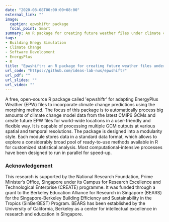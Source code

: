 ```yaml
---
date: "2020-08-08T00:00:00+08:00"
external_link: ""
image:
  caption: epwshiftr package
  focal_point: Smart
summary: An R package for creating future weather files under climate changes for building energy simulation
tags:
- Building Enegy Simulation
- Climate Change
- Software Development
- EnergyPlus
- R
title: "Epwshiftr: an R package for creating future weather files under climate changes for building energy simulation"
url_code: "https://github.com/ideas-lab-nus/epwshiftr"
url_pdf: ""
url_slides: ""
url_video: ""
---
```


A free, open-source R package called 'epwshiftr' for adapting EnergyPlus
Weather (EPW) files to incorporate climate change predictions using the
morphing method. The focus of this package is to automatically process big
amounts of climate change model data from the latest CMIP6 GCMs and create
future EPW files for world-wide locations in a user-friendly and flexible way.
It is capable of processing multiple GCM outputs at various spatial and
temporal resolutions. The package is designed into a modularity style. Each
module stores data in a standard data format, which allows to explore
a considerably broad pool of ready-to-use methods available in R for customized
statistical analysis. Most computational-intensive processes have been designed
to run in parallel for speed-up.

### Acknowledgement

This research is supported by the National Research Foundation, Prime Minister’s
Office, Singapore under its Campus for Research Excellence and Technological
Enterprise (CREATE) programme. It was funded through a grant to the Berkeley
Education Alliance for Research in Singapore (BEARS) for the Singapore-Berkeley
Building Efficiency and Sustainability in the Tropics (SinBerBEST) Program.
BEARS has been established by the University of California, Berkeley as a center
for intellectual excellence in research and education in Singapore.
